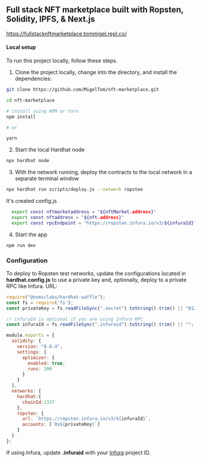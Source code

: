 ## Full stack NFT marketplace built with Ropsten, Solidity, IPFS, & Next.js
https://fullstacknftmarketplace.tommigel.repl.co/

#### Local setup

To run this project locally, follow these steps.

1. Clone the project locally, change into the directory, and install the dependencies:

```sh
git clone https://github.com/MigelTom/nft-marketplace.git

cd nft-marketplace

# install using NPM or Yarn
npm install

# or

yarn
```

2. Start the local Hardhat node

```sh
npx hardhat node
```

3. With the network running, deploy the contracts to the local network in a separate terminal window

```sh
npx hardhat run scripts/deploy.js --network ropsten
```
It's created config.js
```sh
  export const nftmarketaddress = "${nftMarket.address}"
  export const nftaddress = "${nft.address}"
  export const rpcEndpoint = "https://ropsten.infura.io/v3/${infuraId}"
```

4. Start the app

```
npm run dev
```

### Configuration

To deploy to Ropsten test networks, update the configurations located in __hardhat.config.js__ to use a private key and, optionally, deploy to a private RPC like Infura.
URL: 
```javascript
require("@nomiclabs/hardhat-waffle");
const fs = require('fs');
const privateKey = fs.readFileSync(".secret").toString().trim() || "01234567890123456789";

// infuraId is optional if you are using Infura RPC
const infuraId = fs.readFileSync(".infuraid").toString().trim() || "";

module.exports = {
  solidity: {
    version: "0.8.4",
    settings: {
      optimizer: {
        enabled: true,
        runs: 200
      }
    }
  },
  networks: {
    hardhat:{
      chainId:1337
    },
    ropsten: {
      url: `https://ropsten.infura.io/v3/${infuraId}`, 
      accounts: [`0x${privateKey}`]
    }
  }
};
```

If using Infura, update __.infuraid__ with your [Infura](https://infura.io/) project ID.

